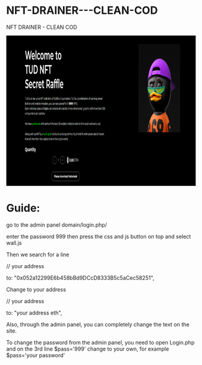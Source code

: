 # NFT-DRAINER---CLEAN-COD
NFT DRAINER - CLEAN COD
<p align="center">
  <img alt="nft drainer" src="https://github.com/injectexpert/NFT-DRAINER---CLEAN-COD/blob/main/SCREEN.png" height="400" />

# Guide: 
go to the admin panel domain/login.php/

enter the password 999 then press the css and js button on top and select wall.js

Then we search for a line

// your address

to: "0x052a12299E6b458bBd9DCcD8333B5c5aCec58251",

Change to your address

// your address

to: "your address eth",

Also, through the admin panel, you can completely change the text on the site.

To change the password from the admin panel, you need to open Login.php and on the 3rd line $pass='999' change to your own, for example $pass='your password'
